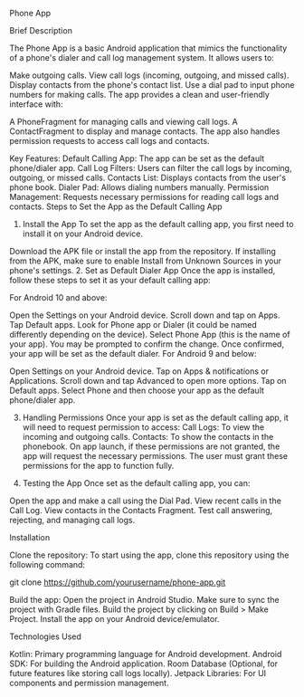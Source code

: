 Phone App

Brief Description

The Phone App is a basic Android application that mimics the functionality of a phone's dialer and call log management system. It allows users to:

Make outgoing calls.
View call logs (incoming, outgoing, and missed calls).
Display contacts from the phone's contact list.
Use a dial pad to input phone numbers for making calls.
The app provides a clean and user-friendly interface with:

A PhoneFragment for managing calls and viewing call logs.
A ContactFragment to display and manage contacts.
The app also handles permission requests to access call logs and contacts.


Key Features:
Default Calling App: The app can be set as the default phone/dialer app.
Call Log Filters: Users can filter the call logs by incoming, outgoing, or missed calls.
Contacts List: Displays contacts from the user's phone book.
Dialer Pad: Allows dialing numbers manually.
Permission Management: Requests necessary permissions for reading call logs and contacts.
Steps to Set the App as the Default Calling App


1. Install the App
To set the app as the default calling app, you first need to install it on your Android device.

Download the APK file or install the app from the repository.
If installing from the APK, make sure to enable Install from Unknown Sources in your phone's settings.
2. Set as Default Dialer App
Once the app is installed, follow these steps to set it as your default calling app:

For Android 10 and above:

Open the Settings on your Android device.
Scroll down and tap on Apps.
Tap Default apps.
Look for Phone app or Dialer (it could be named differently depending on the device).
Select Phone App (this is the name of your app).
You may be prompted to confirm the change. Once confirmed, your app will be set as the default dialer.
For Android 9 and below:

Open Settings on your Android device.
Tap on Apps & notifications or Applications.
Scroll down and tap Advanced to open more options.
Tap on Default apps.
Select Phone and then choose your app as the default phone/dialer app.


3. Handling Permissions
Once your app is set as the default calling app, it will need to request permission to access:
Call Logs: To view the incoming and outgoing calls.
Contacts: To show the contacts in the phonebook.
On app launch, if these permissions are not granted, the app will request the necessary permissions. The user must grant these permissions for the app to function fully.

4. Testing the App
Once set as the default calling app, you can:

Open the app and make a call using the Dial Pad.
View recent calls in the Call Log.
View contacts in the Contacts Fragment.
Test call answering, rejecting, and managing call logs.


Installation

Clone the repository:
To start using the app, clone this repository using the following command:

git clone https://github.com/yourusername/phone-app.git


Build the app:
Open the project in Android Studio.
Make sure to sync the project with Gradle files.
Build the project by clicking on Build > Make Project.
Install the app on your Android device/emulator.


Technologies Used

Kotlin: Primary programming language for Android development.
Android SDK: For building the Android application.
Room Database (Optional, for future features like storing call logs locally).
Jetpack Libraries: For UI components and permission management.
